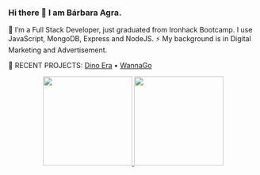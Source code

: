 ### Hi there 👋 I am Bárbara Agra.
🌱 I’m a Full Stack Developer, just graduated from Ironhack Bootcamp. I use JavaScript, MongoDB, Express and NodeJS.
⚡ My background is in Digital Marketing and Advertisement.

👾 RECENT PROJECTS: <a href="https://barbaraagra.github.io/Dino_Era/">Dino Era</a> • <a href="https://project2ironhacknov2022.herokuapp.com/start">WannaGo</a>

<div align="center">
  <a href="https://github.com/barbaraagra">
  <img height="180em" src="https://github-readme-stats.vercel.app/api?username=barbaraagra&show_icons=true&theme=dark&include_all_commits=true&count_private=true"/>
  <img height="180em" src="https://github-readme-stats.vercel.app/api/top-langs/?username=barbaraagra&layout=compact&langs_count=7&theme=dark"/>
</div>

<!--
**barbaraagra/barbaraagra** is a ✨ _special_ ✨ repository because its `README.md` (this file) appears on your GitHub profile.

Here are some ideas to get you started:

- 🔭 I’m currently working on ...
- 🌱 I’m currently learning ...
- 👯 I’m looking to collaborate on ...
- 🤔 I’m looking for help with ...
- 💬 Ask me about ...
- 📫 How to reach me: ...
- 😄 Pronouns: ...
- ⚡ Fun fact: ...
-->
